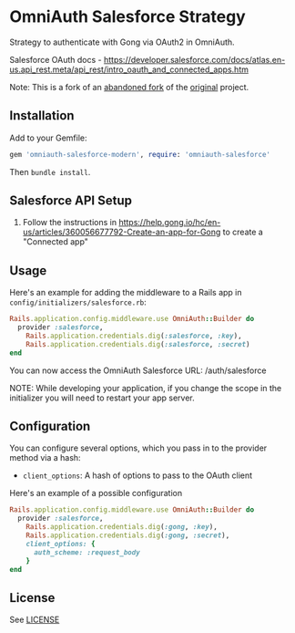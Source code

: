 # OmniAuth Salesforce Strategy

Strategy to authenticate with Gong via OAuth2 in OmniAuth.

Salesforce OAuth docs - <https://developer.salesforce.com/docs/atlas.en-us.api_rest.meta/api_rest/intro_oauth_and_connected_apps.htm>

Note: This is a fork of an [abandoned fork](https://github.com/realdoug/omniauth-salesforce) of the [original](https://github.com/richardvanhook/omniauth-salesforce) project.

## Installation

Add to your Gemfile:

```ruby
gem 'omniauth-salesforce-modern', require: 'omniauth-salesforce'
```

Then `bundle install`.

## Salesforce API Setup

1. Follow the instructions in
   <https://help.gong.io/hc/en-us/articles/360056677792-Create-an-app-for-Gong>
   to create a "Connected app"

## Usage

Here's an example for adding the middleware to a Rails app in `config/initializers/salesforce.rb`:

```ruby
Rails.application.config.middleware.use OmniAuth::Builder do
  provider :salesforce,
    Rails.application.credentials.dig(:salesforce, :key),
    Rails.application.credentials.dig(:salesforce, :secret)
end
```

You can now access the OmniAuth Salesforce URL: /auth/salesforce

NOTE: While developing your application, if you change the scope in the initializer you will need to restart your app server.

## Configuration

You can configure several options, which you pass in to the provider method via a hash:

- `client_options`: A hash of options to pass to the OAuth client

Here's an example of a possible configuration

```ruby
Rails.application.config.middleware.use OmniAuth::Builder do
  provider :salesforce,
    Rails.application.credentials.dig(:gong, :key),
    Rails.application.credentials.dig(:gong, :secret),
    client_options: {
      auth_scheme: :request_body
    }
end
```

## License

See [LICENSE](LICENSE.md)
